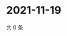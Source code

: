 # 2021-11-19

共 0 条

<!-- BEGIN WEIBO -->
<!-- 最后更新时间 Fri Nov 19 2021 07:00:43 GMT+0800 (China Standard Time) -->

<!-- END WEIBO -->
